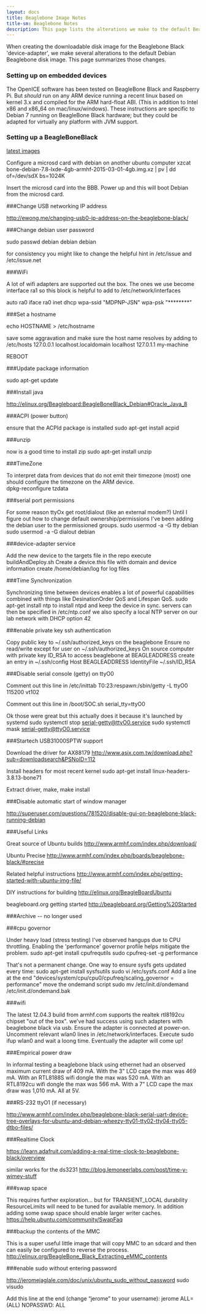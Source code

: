 ```yaml
---
layout: docs
title: Beaglebone Image Notes
title-sm: Beaglebone Notes
description: This page lists the alterations we make to the default Beaglebone Black Debian disk image while creating the 'device-adapter' disk image.
---
```


When creating the downloadable disk image for the Beaglebone Black 'device-adapter', we make several alterations to the default Debian Beaglebone disk image. This page summarizes those changes.

### Setting up on embedded devices
The OpenICE software has been tested on BeagleBone Black and Raspberry Pi.  But *should* run on any ARM device running a recent linux based on kernel 3.x and compiled for the ARM hard-float ABI.  (This in addition to Intel x86 and x86_64 on mac/linux/windows).  These instructions are specific to Debian 7 running on BeagleBone Black hardware; but they could be adapted for virtually any platform with JVM support.

### Setting up a BeagleBoneBlack

[latest images](http://beagleboard.org/latest-images)

Configure a microsd card with debian on another ubuntu computer
xzcat bone-debian-7.8-lxde-4gb-armhf-2015-03-01-4gb.img.xz | pv | dd of=/dev/sdX bs=1024K

Insert the microsd card into the BBB. Power up and this will boot Debian from the microsd card.

###Change USB networking IP address

<http://ewong.me/changing-usb0-ip-address-on-the-beaglebone-black/>

###Change debian user password

sudo passwd debian
debian
debian

for consistency you might like to change the helpful hint in /etc/issue and /etc/issue.net

###WiFi

A lot of wifi adapters are supported out the box.  The ones we use become interface ra1
so this block is helpful to add to 
/etc/network/interfaces

auto ra0
iface ra0 inet dhcp
        wpa-ssid "MDPNP-JSN"
        wpa-psk "********"

###Set a hostname

echo HOSTNAME > /etc/hostname

save some aggravation and make sure the host name resolves by adding to /etc/hosts
 127.0.0.1    localhost.localdomain localhost
 127.0.1.1    my-machine

REBOOT

###Update package information

sudo apt-get update

###Install java

<http://elinux.org/Beagleboard:BeagleBoneBlack_Debian#Oracle_Java_8>

###ACPI (power button)

ensure that the ACPId package is installed
sudo apt-get install acpid

###unzip

now is a good time to install zip
sudo apt-get install unzip

###TimeZone

To interpret data from devices that do not emit their timezone (most) one should configure the timezone on the ARM device.  
dpkg-reconfigure tzdata

###serial port permissions

For some reason ttyOx get root/dialout (like an external modem?) Until I figure out how to change default ownership/permissions I've been adding the debian user to the permissioned groups.
sudo usermod -a -G tty debian
sudo usermod -a -G dialout debian

###device-adapter service

Add the new device to the targets file in the repo
execute buildAndDeploy.sh
Create a device.this file with domain and device information
create /home/debian/log for log files

###Time Synchronization

Synchronizing time between devices enables a lot of powerful capabilities combined with things like DesinationOrder QoS and Lifespan QoS.
sudo apt-get install ntp
to install ntpd and keep the device in sync.  servers can then be specified in /etc/ntp.conf
we also specify a local NTP server on our lab network with DHCP option 42

###enable private key ssh authentication

Copy public key to ~/.ssh/authorized_keys on the beaglebone
Ensure no read/write except for user on ~/.ssh/authorized_keys
On source computer with private key ID_RSA to access beaglebone at BEAGLEADDRESS create an entry in ~/.ssh/config
Host BEAGLEADDRESS
    IdentityFile ~/.ssh/ID_RSA

###Disable serial console (getty) on ttyO0

Comment out this line in /etc/inittab
T0:23:respawn:/sbin/getty -L ttyO0 115200 vt102

Comment out this line in /boot/SOC.sh
serial_tty=ttyO0

Ok those were great but this actually does it because it's launched by systemd
sudo systemctl stop serial-getty@ttyO0.service
sudo systemctl mask serial-getty@ttyO0.service

###Startech USB31000SPTW support

Download the driver for AX88179
<http://www.asix.com.tw/download.php?sub=downloadsearch&PSNoID=112>

Install headers for most recent kernel
sudo apt-get install linux-headers-3.8.13-bone71

Extract driver, make, make install

###Disable automatic start of window manager

<http://superuser.com/questions/781520/disable-gui-on-beaglebone-black-running-debian>



###Useful Links


Great source of Ubuntu builds
<http://www.armhf.com/index.php/download/>

Ubuntu Precise
<http://www.armhf.com/index.php/boards/beaglebone-black/#precise>

Related helpful instructions 
<http://www.armhf.com/index.php/getting-started-with-ubuntu-img-file/>

DIY instructions for building
<http://elinux.org/BeagleBoardUbuntu>

beagleboard.org getting started
<http://beagleboard.org/Getting%20Started>

###Archive -- no longer used


###cpu governor

Under heavy load (stress testing) I've observed hangups due to CPU throttling.  Enabling the 'performance' governor profile helps mitigate the problem.
sudo apt-get install cpufrequtils
sudo cpufreq-set -g performance

That's not a permanent change.  One way to ensure sysfs gets updated every time:
sudo apt-get install sysfsutils
sudo vi /etc/sysfs.conf
Add a line at the end "devices/system/cpu/cpu0/cpufreq/scaling_governor = performance"
move the ondemand script
sudo mv /etc/init.d/ondemand /etc/init.d/ondemand.bak

###wifi

The latest 12.04.3 build from armhf.com supports the realtek rtl8192cu chipset "out of the box".  we've had success using such adapters with beaglebone black via usb. Ensure the adapter is connected at power-on.  Uncomment relevant wlan0 lines in /etc/network/interfaces.  Execute sudo ifup wlan0 and wait a loong time.  Eventually the adapter will come up!

###Empirical power draw

In informal testing a beaglebone black using ethernet had an observed maximum current draw of 409 mA.  With the 3" LCD cape the max was 469 mA.  With an RTL8188S wifi dongle the max was 520 mA.  With an RTL8192cu wifi dongle the max was 566 mA.  With a 7" LCD cape the max draw was 1,010 mA.  All at 5V.

###RS-232 ttyO1 (if necessary)

<http://www.armhf.com/index.php/beaglebone-black-serial-uart-device-tree-overlays-for-ubuntu-and-debian-wheezy-tty01-tty02-tty04-tty05-dtbo-files/>

###Realtime Clock

<https://learn.adafruit.com/adding-a-real-time-clock-to-beaglebone-black/overview>

similar works for the ds3231
<http://blog.lemoneerlabs.com/post/time-y-wimey-stuff>


###swap space

This requires further exploration... but for TRANSIENT_LOCAL durability ResourceLimits will need to be tuned for available memory.  In addition adding some swap space should enable larger writer caches.  
<https://help.ubuntu.com/community/SwapFaq>

###backup the contents of the MMC

This is a super useful little image that will copy MMC to an sdcard and then can easily be configured to reverse the process.
<http://elinux.org/BeagleBone_Black_Extracting_eMMC_contents>

###enable sudo without entering password

<http://jeromejaglale.com/doc/unix/ubuntu_sudo_without_password>
sudo visudo

Add this line at the end (change “jerome” to your username):
jerome ALL=(ALL) NOPASSWD: ALL